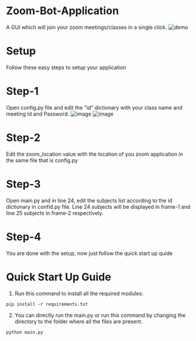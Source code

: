 # Zoom-Bot-Application
A GUI which will join your zoom meetings/classes in a single click.
![demo](https://user-images.githubusercontent.com/48526201/130332215-aaaec21d-bede-4a17-872c-64bbf39a077a.gif)


# Setup
Follow these easy steps to setup your application

# Step-1
Open config.py file and edit the "id" dictionary with your class name and meeting Id and Password.
![image](https://user-images.githubusercontent.com/48526201/130331213-f7097513-5233-4770-940e-2c1c4fa3b027.png) ![image](https://user-images.githubusercontent.com/48526201/130331250-562d6cf4-4fb5-47d9-a725-c3e64506184c.png)

# Step-2 
Edit the zoom_location value with the location of you zoom application in the same file that is config.py

# Step-3
Open main.py and in line 24, edit the subjects list according to the id dictionary in confid.py file. Line 24 subjects will be displayed in frame-1 and line 25 subjects in frame-2 respectively.

# Step-4
You are done with the setup, now just follow the quick start up quide

# Quick Start Up Guide
1. Run this command to install all the required modules:
```
pip install -r requirements.txt
```

2. You can directly run the main.py or run this command by changing the directory to the folder where all the files are present.
```
python main.py
```
